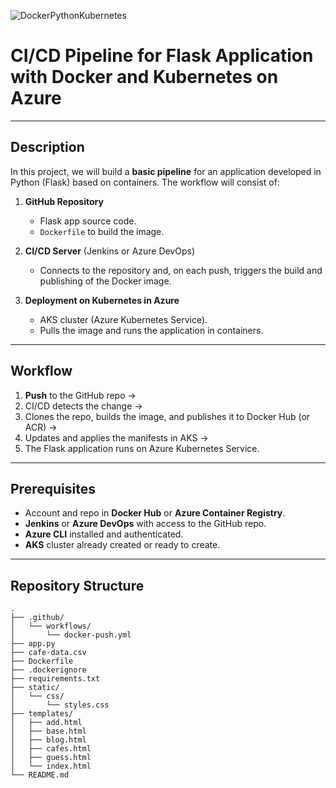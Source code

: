 ![DockerPythonKubernetes](https://miro.medium.com/v2/resize:fit:1400/1*YwBcLMOQsPMcscrXPXLFyw.png)
   
   # CI/CD Pipeline for Flask Application with Docker and Kubernetes on Azure
   
   ---
   
   ## Description
   
   In this project, we will build a **basic pipeline** for an application developed in Python (Flask) based on containers. The workflow will consist of:
   
   1. **GitHub Repository**
      - Flask app source code.
      - `Dockerfile` to build the image.
   
   2. **CI/CD Server** (Jenkins or Azure DevOps)
      - Connects to the repository and, on each push, triggers the build and publishing of the Docker image.
   
   3. **Deployment on Kubernetes in Azure**
      - AKS cluster (Azure Kubernetes Service).
      - Pulls the image and runs the application in containers.
   
   ---
   
   ## Workflow
   
   1. **Push** to the GitHub repo →
   2. CI/CD detects the change →
   3. Clones the repo, builds the image, and publishes it to Docker Hub (or ACR) →
   4. Updates and applies the manifests in AKS →
   5. The Flask application runs on Azure Kubernetes Service.
   
   ---
   
   ## Prerequisites
   
   - Account and repo in **Docker Hub** or **Azure Container Registry**.
   - **Jenkins** or **Azure DevOps** with access to the GitHub repo.
   - **Azure CLI** installed and authenticated.
   - **AKS** cluster already created or ready to create.
   
   ---
   
   ## Repository Structure
   
   ```plaintext
   .
   ├── .github/
   │   └── workflows/
   │       └── docker-push.yml
   ├── app.py
   ├── cafe-data.csv
   ├── Dockerfile
   ├── .dockerignore
   ├── requirements.txt
   ├── static/
   │   └── css/
   │       └── styles.css
   ├── templates/
   │   ├── add.html
   │   ├── base.html
   │   ├── blog.html
   │   ├── cafes.html
   │   ├── guess.html
   │   └── index.html
   └── README.md